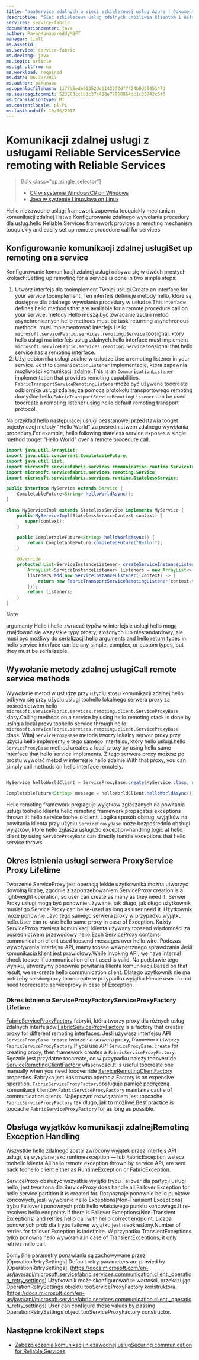```yaml
---
title: "aaaService zdalnych w sieci szkieletowej usług Azure | Dokumentacja firmy Microsoft"
description: "Sieć szkieletowa usług zdalnych umożliwia klientom i usługami toocommunicate przy użyciu usługi za pomocą zdalnego wywołania procedury."
services: service-fabric
documentationcenter: java
author: PavanKunapareddyMSFT
manager: timlt
ms.assetid: 
ms.service: service-fabric
ms.devlang: java
ms.topic: article
ms.tgt_pltfrm: na
ms.workload: required
ms.date: 06/30/2017
ms.author: pakunapa
ms.openlocfilehash: 1177a5ede91352dc61422f2df7424b0d5645147d
ms.sourcegitcommit: 523283cc1b3c37c428e77850964dc1c33742c5f0
ms.translationtype: MT
ms.contentlocale: pl-PL
ms.lasthandoff: 10/06/2017
---
```

# <a name="service-remoting-with-reliable-services"></a><span data-ttu-id="7ced3-103">Komunikacji zdalnej usługi z usługami Reliable Services</span><span class="sxs-lookup"><span data-stu-id="7ced3-103">Service remoting with Reliable Services</span></span>
> [!div class="op_single_selector"]
> * [<span data-ttu-id="7ced3-104">C# w systemie Windows</span><span class="sxs-lookup"><span data-stu-id="7ced3-104">C# on Windows</span></span>](service-fabric-reliable-services-communication-remoting.md)
> * [<span data-ttu-id="7ced3-105">Java w systemie Linux</span><span class="sxs-lookup"><span data-stu-id="7ced3-105">Java on Linux</span></span>](service-fabric-reliable-services-communication-remoting-java.md)
>
>

<span data-ttu-id="7ced3-106">Hello niezawodne usługi framework zapewnia tooquickly mechanizm komunikacji zdalnej i łatwe Konfigurowanie zdalnego wywołania procedury dla usług.</span><span class="sxs-lookup"><span data-stu-id="7ced3-106">hello Reliable Services framework provides a remoting mechanism tooquickly and easily set up remote procedure call for services.</span></span>

## <a name="set-up-remoting-on-a-service"></a><span data-ttu-id="7ced3-107">Konfigurowanie komunikacji zdalnej usługi</span><span class="sxs-lookup"><span data-stu-id="7ced3-107">Set up remoting on a service</span></span>
<span data-ttu-id="7ced3-108">Konfigurowanie komunikacji zdalnej usługi odbywa się w dwóch prostych krokach:</span><span class="sxs-lookup"><span data-stu-id="7ced3-108">Setting up remoting for a service is done in two simple steps:</span></span>

1. <span data-ttu-id="7ced3-109">Utwórz interfejs dla tooimplement Twojej usługi.</span><span class="sxs-lookup"><span data-stu-id="7ced3-109">Create an interface for your service tooimplement.</span></span> <span data-ttu-id="7ced3-110">Ten interfejs definiuje metody hello, które są dostępne dla zdalnego wywołania procedury w usłudze.</span><span class="sxs-lookup"><span data-stu-id="7ced3-110">This interface defines hello methods that are available for a remote procedure call on your service.</span></span> <span data-ttu-id="7ced3-111">metody Hello muszą być zwracanie zadań metod asynchronicznych.</span><span class="sxs-lookup"><span data-stu-id="7ced3-111">hello methods must be task-returning asynchronous methods.</span></span> <span data-ttu-id="7ced3-112">musi implementować interfejs Hello `microsoft.serviceFabric.services.remoting.Service` toosignal, który hello usługi ma interfejs usług zdalnych.</span><span class="sxs-lookup"><span data-stu-id="7ced3-112">hello interface must implement `microsoft.serviceFabric.services.remoting.Service` toosignal that hello service has a remoting interface.</span></span>
2. <span data-ttu-id="7ced3-113">Użyj odbiornika usługi zdalne w usłudze.</span><span class="sxs-lookup"><span data-stu-id="7ced3-113">Use a remoting listener in your service.</span></span> <span data-ttu-id="7ced3-114">Jest to `CommunicationListener` implementację, która zapewnia możliwości komunikacji zdalnej.</span><span class="sxs-lookup"><span data-stu-id="7ced3-114">This is an `CommunicationListener` implementation that provides remoting capabilities.</span></span> <span data-ttu-id="7ced3-115">`FabricTransportServiceRemotingListener`może być używane toocreate odbiornika usługi zdalne, za pomocą protokołu transportowego remoting domyślne hello.</span><span class="sxs-lookup"><span data-stu-id="7ced3-115">`FabricTransportServiceRemotingListener` can be used toocreate a remoting listener using hello default remoting transport protocol.</span></span>

<span data-ttu-id="7ced3-116">Na przykład hello następującej usługi bezstanowej przedstawia tooget pojedynczej metody "Hello World" za pośrednictwem zdalnego wywołania procedury.</span><span class="sxs-lookup"><span data-stu-id="7ced3-116">For example, hello following stateless service exposes a single method tooget "Hello World" over a remote procedure call.</span></span>

```java
import java.util.ArrayList;
import java.util.concurrent.CompletableFuture;
import java.util.List;
import microsoft.servicefabric.services.communication.runtime.ServiceInstanceListener;
import microsoft.servicefabric.services.remoting.Service;
import microsoft.servicefabric.services.runtime.StatelessService;

public interface MyService extends Service {
    CompletableFuture<String> helloWorldAsync();
}

class MyServiceImpl extends StatelessService implements MyService {
    public MyServiceImpl(StatelessServiceContext context) {
       super(context);
    }

    public CompletableFuture<String> helloWorldAsync() {
        return CompletableFuture.completedFuture("Hello!");
    }

    @Override
    protected List<ServiceInstanceListener> createServiceInstanceListeners() {
        ArrayList<ServiceInstanceListener> listeners = new ArrayList<>();
        listeners.add(new ServiceInstanceListener((context) -> {
            return new FabricTransportServiceRemotingListener(context,this);
        }));
        return listeners;
    }
}
```

> [!NOTE]
> <span data-ttu-id="7ced3-117">argumenty Hello i hello zwracać typów w interfejsie usługi hello mogą znajdować się wszystkie typy prosty, złożonych lub niestandardowy, ale musi być możliwy do serializacji.</span><span class="sxs-lookup"><span data-stu-id="7ced3-117">hello arguments and hello return types in hello service interface can be any simple, complex, or custom types, but they must be serializable.</span></span>
>
>

## <a name="call-remote-service-methods"></a><span data-ttu-id="7ced3-118">Wywołanie metody zdalnej usługi</span><span class="sxs-lookup"><span data-stu-id="7ced3-118">Call remote service methods</span></span>
<span data-ttu-id="7ced3-119">Wywołanie metod w usłudze przy użyciu stosu komunikacji zdalnej hello odbywa się przy użyciu usługi toohello lokalnego serwera proxy za pośrednictwem hello `microsoft.serviceFabric.services.remoting.client.ServiceProxyBase` klasy.</span><span class="sxs-lookup"><span data-stu-id="7ced3-119">Calling methods on a service by using hello remoting stack is done by using a local proxy toohello service through hello `microsoft.serviceFabric.services.remoting.client.ServiceProxyBase` class.</span></span> <span data-ttu-id="7ced3-120">Witaj `ServiceProxyBase` metoda tworzy lokalny serwer proxy przy użyciu hello implementuje tego samego interfejsu, który hello usługi.</span><span class="sxs-lookup"><span data-stu-id="7ced3-120">hello `ServiceProxyBase` method creates a local proxy by using hello same interface that hello service implements.</span></span> <span data-ttu-id="7ced3-121">Z tego serwera proxy możesz po prostu wywołać metod w interfejsie hello zdalnie.</span><span class="sxs-lookup"><span data-stu-id="7ced3-121">With that proxy, you can simply call methods on hello interface remotely.</span></span>

```java

MyService helloWorldClient = ServiceProxyBase.create(MyService.class, new URI("fabric:/MyApplication/MyHelloWorldService"));

CompletableFuture<String> message = helloWorldClient.helloWorldAsync();

```

<span data-ttu-id="7ced3-122">Hello remoting framework propaguje wyjątków zgłaszanych na powitania usługi toohello klienta.</span><span class="sxs-lookup"><span data-stu-id="7ced3-122">hello remoting framework propagates exceptions thrown at hello service toohello client.</span></span> <span data-ttu-id="7ced3-123">Logika sposób obsługi wyjątków na powitania klienta przy użyciu `ServiceProxyBase` może bezpośrednio obsługi wyjątków, które hello zgłasza usługi.</span><span class="sxs-lookup"><span data-stu-id="7ced3-123">So exception-handling logic at hello client by using `ServiceProxyBase` can directly handle exceptions that hello service throws.</span></span>

## <a name="service-proxy-lifetime"></a><span data-ttu-id="7ced3-124">Okres istnienia usługi serwera Proxy</span><span class="sxs-lookup"><span data-stu-id="7ced3-124">Service Proxy Lifetime</span></span>
<span data-ttu-id="7ced3-125">Tworzenie ServiceProxy jest operacją lekkie użytkownika można utworzyć dowolną liczbę, zgodnie z zapotrzebowaniem.</span><span class="sxs-lookup"><span data-stu-id="7ced3-125">ServiceProxy creation is a lightweight operation, so user can create as many as they need it.</span></span> <span data-ttu-id="7ced3-126">Serwer Proxy usługi mogą być ponownie używane, tak długo, jak długo użytkownik musiał go.</span><span class="sxs-lookup"><span data-stu-id="7ced3-126">Service Proxy can be re-used as long as user need it.</span></span> <span data-ttu-id="7ced3-127">Użytkownik może ponownie użyć tego samego serwera proxy w przypadku wyjątku hello.</span><span class="sxs-lookup"><span data-stu-id="7ced3-127">User can re-use hello same proxy in case of Exception.</span></span> <span data-ttu-id="7ced3-128">Każdy ServiceProxy zawiera komunikacji klienta używany toosend wiadomości za pośrednictwem przewodowy hello.</span><span class="sxs-lookup"><span data-stu-id="7ced3-128">Each ServiceProxy contains communication client used toosend messages over hello wire.</span></span> <span data-ttu-id="7ced3-129">Podczas wywoływania interfejsu API, mamy toosee wewnętrznego sprawdzania Jeśli komunikacja klient jest prawidłowy.</span><span class="sxs-lookup"><span data-stu-id="7ced3-129">While invoking API, we have internal check toosee if communication client used is valid.</span></span> <span data-ttu-id="7ced3-130">Na podstawie tego wyniku, utworzymy ponownie powitania klienta komunikacji.</span><span class="sxs-lookup"><span data-stu-id="7ced3-130">Based on that result, we re-create hello communication client.</span></span> <span data-ttu-id="7ced3-131">Dlatego użytkownik nie ma potrzeby serviceproxy toorecreate w przypadku wyjątku.</span><span class="sxs-lookup"><span data-stu-id="7ced3-131">Hence user do not need toorecreate serviceproxy in case of Exception.</span></span>

### <a name="serviceproxyfactory-lifetime"></a><span data-ttu-id="7ced3-132">Okres istnienia ServiceProxyFactory</span><span class="sxs-lookup"><span data-stu-id="7ced3-132">ServiceProxyFactory Lifetime</span></span>
<span data-ttu-id="7ced3-133">[FabricServiceProxyFactory](https://docs.microsoft.com/en-us/java/api/microsoft.servicefabric.services.remoting.client._fabric_service_proxy_factory) fabryki, która tworzy proxy dla różnych usług zdalnych interfejsów.</span><span class="sxs-lookup"><span data-stu-id="7ced3-133">[FabricServiceProxyFactory](https://docs.microsoft.com/en-us/java/api/microsoft.servicefabric.services.remoting.client._fabric_service_proxy_factory) is a factory that creates proxy for different remoting interfaces.</span></span> <span data-ttu-id="7ced3-134">Jeśli używasz interfejsu API `ServiceProxyBase.create` tworzenia serwera proxy, framework utworzy `FabricServiceProxyFactory`.</span><span class="sxs-lookup"><span data-stu-id="7ced3-134">If you use API `ServiceProxyBase.create` for creating proxy, then framework creates a `FabricServiceProxyFactory`.</span></span>
<span data-ttu-id="7ced3-135">Ręcznie jest przydatne toocreate, co w przypadku należy toooverride [ServiceRemotingClientFactory](https://docs.microsoft.com/en-us/java/api/microsoft.servicefabric.services.remoting.client._service_remoting_client_factory) właściwości.</span><span class="sxs-lookup"><span data-stu-id="7ced3-135">It is useful toocreate one manually when you need toooverride [ServiceRemotingClientFactory](https://docs.microsoft.com/en-us/java/api/microsoft.servicefabric.services.remoting.client._service_remoting_client_factory) properties.</span></span>
<span data-ttu-id="7ced3-136">Fabryka jest kosztowna operacja.</span><span class="sxs-lookup"><span data-stu-id="7ced3-136">Factory is an expensive operation.</span></span> <span data-ttu-id="7ced3-137">`FabricServiceProxyFactory`obsługuje pamięć podręczną komunikacji klientów.</span><span class="sxs-lookup"><span data-stu-id="7ced3-137">`FabricServiceProxyFactory` maintains cache of communication clients.</span></span>
<span data-ttu-id="7ced3-138">Najlepszym rozwiązaniem jest toocache `FabricServiceProxyFactory` tak długo, jak to możliwe.</span><span class="sxs-lookup"><span data-stu-id="7ced3-138">Best practice is toocache `FabricServiceProxyFactory` for as long as possible.</span></span>

## <a name="remoting-exception-handling"></a><span data-ttu-id="7ced3-139">Obsługa wyjątków komunikacji zdalnej</span><span class="sxs-lookup"><span data-stu-id="7ced3-139">Remoting Exception Handling</span></span>
<span data-ttu-id="7ced3-140">Wszystkie hello zdalnego został zwrócony wyjątek przez interfejs API usługi, są wysyłane jako runtimeexception — lub FabricException wstecz toohello klienta.</span><span class="sxs-lookup"><span data-stu-id="7ced3-140">All hello remote exception thrown by service API, are sent back toohello client either as RuntimeException or FabricException.</span></span>

<span data-ttu-id="7ced3-141">ServiceProxy obsłużyć wszystkie wyjątki trybu Failover dla partycji usługi hello, jest tworzona dla.</span><span class="sxs-lookup"><span data-stu-id="7ced3-141">ServiceProxy does handle all Failover Exception for hello service partition it  is created for.</span></span> <span data-ttu-id="7ced3-142">Rozpoznaje ponownie hello punktów końcowych, jeśli wywołanie hello Exceptions(Non-Transient Exceptions) trybu Failover i ponownych prób hello właściwego punktu końcowego.</span><span class="sxs-lookup"><span data-stu-id="7ced3-142">It re-resolves hello endpoints if there is Failover Exceptions(Non-Transient Exceptions) and retries hello call with hello correct endpoint.</span></span> <span data-ttu-id="7ced3-143">Liczba ponownych prób dla trybu failover wyjątku jest nieokreślony.</span><span class="sxs-lookup"><span data-stu-id="7ced3-143">Number of retries for failover Exception is indefinite.</span></span>
<span data-ttu-id="7ced3-144">W przypadku TransientExceptions tylko ponowną hello wywołania.</span><span class="sxs-lookup"><span data-stu-id="7ced3-144">In case of TransientExceptions, it only retries hello call.</span></span>

<span data-ttu-id="7ced3-145">Domyślne parametry ponawiania są zachowywane przez [OperationRetrySettings].</span><span class="sxs-lookup"><span data-stu-id="7ced3-145">Default retry parameters are provied by [OperationRetrySettings].</span></span> <span data-ttu-id="7ced3-146">(https://docs.microsoft.com/en-us/java/api/microsoft.servicefabric.services.communication.client._operation_retry_settings) Użytkownik może skonfigurować te wartości, przekazując OperationRetrySettings obiektu tooServiceProxyFactory konstruktora.</span><span class="sxs-lookup"><span data-stu-id="7ced3-146">(https://docs.microsoft.com/en-us/java/api/microsoft.servicefabric.services.communication.client._operation_retry_settings) User can configure these values by passing OperationRetrySettings object tooServiceProxyFactory constructor.</span></span>

## <a name="next-steps"></a><span data-ttu-id="7ced3-147">Następne kroki</span><span class="sxs-lookup"><span data-stu-id="7ced3-147">Next steps</span></span>
* [<span data-ttu-id="7ced3-148">Zabezpieczenia komunikacji niezawodnej usług</span><span class="sxs-lookup"><span data-stu-id="7ced3-148">Securing communication for Reliable Services</span></span>](service-fabric-reliable-services-secure-communication.md)
